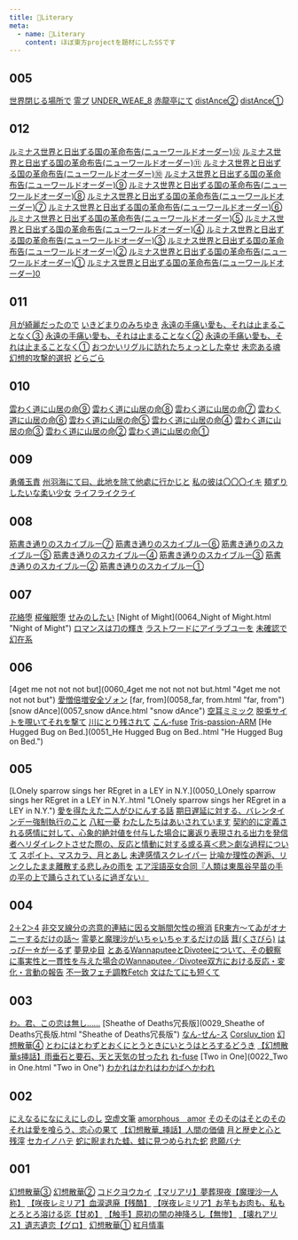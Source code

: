 ```yaml
---
title: 📖Literary
meta:
  - name: 📖Literary
    content: ほぼ東方projectを題材にしたSSです
---
```

## 005
[世界閉じる場所で](0115_世界閉じる場所で.html "世界閉じる場所で")
[霊プ](0114_霊プ.html "霊プ")
[UNDER_WEAE_8](0114_UNDER_WEAE_8.html "UNDER_WEAE_8")
[赤龍亭にて](0113_赤龍亭にて.html "赤龍亭にて")
[distAnce②](0112_distAnce②.html "distAnce②")
[distAnce①](0111_distAnce①.html "distAnce①")
## 012
[ルミナス世界と日出ずる国の革命布告(ニューワールドオーダー)⑫](0110_ルミナス世界と日出ずる国の革命布告(ニューワールドオーダー)⑫.html "ルミナス世界と日出ずる国の革命布告(ニューワールドオーダー)⑫")
[ルミナス世界と日出ずる国の革命布告(ニューワールドオーダー)⑪](0109_ルミナス世界と日出ずる国の革命布告(ニューワールドオーダー)⑪.html "ルミナス世界と日出ずる国の革命布告(ニューワールドオーダー)⑪")
[ルミナス世界と日出ずる国の革命布告(ニューワールドオーダー)⑩](0108_ルミナス世界と日出ずる国の革命布告(ニューワールドオーダー)⑩.html "ルミナス世界と日出ずる国の革命布告(ニューワールドオーダー)⑩")
[ルミナス世界と日出ずる国の革命布告(ニューワールドオーダー)⑨](0107_ルミナス世界と日出ずる国の革命布告(ニューワールドオーダー)⑨.html "ルミナス世界と日出ずる国の革命布告(ニューワールドオーダー)⑨")
[ルミナス世界と日出ずる国の革命布告(ニューワールドオーダー)⑧](0106_ルミナス世界と日出ずる国の革命布告(ニューワールドオーダー)⑧.html "ルミナス世界と日出ずる国の革命布告(ニューワールドオーダー)⑧")
[ルミナス世界と日出ずる国の革命布告(ニューワールドオーダー)⑦](0105_ルミナス世界と日出ずる国の革命布告(ニューワールドオーダー)⑦.html "ルミナス世界と日出ずる国の革命布告(ニューワールドオーダー)⑦")
[ルミナス世界と日出ずる国の革命布告(ニューワールドオーダー)⑥](0104_ルミナス世界と日出ずる国の革命布告(ニューワールドオーダー)⑥.html "ルミナス世界と日出ずる国の革命布告(ニューワールドオーダー)⑥")
[ルミナス世界と日出ずる国の革命布告(ニューワールドオーダー)⑤](0103_ルミナス世界と日出ずる国の革命布告(ニューワールドオーダー)⑤.html "ルミナス世界と日出ずる国の革命布告(ニューワールドオーダー)⑤")
[ルミナス世界と日出ずる国の革命布告(ニューワールドオーダー)④](0102_ルミナス世界と日出ずる国の革命布告(ニューワールドオーダー)④.html "ルミナス世界と日出ずる国の革命布告(ニューワールドオーダー)④")
[ルミナス世界と日出ずる国の革命布告(ニューワールドオーダー)③](0101_ルミナス世界と日出ずる国の革命布告(ニューワールドオーダー)③.html "ルミナス世界と日出ずる国の革命布告(ニューワールドオーダー)③")
[ルミナス世界と日出ずる国の革命布告(ニューワールドオーダー)②](0100_ルミナス世界と日出ずる国の革命布告(ニューワールドオーダー)②.html "ルミナス世界と日出ずる国の革命布告(ニューワールドオーダー)②")
[ルミナス世界と日出ずる国の革命布告(ニューワールドオーダー)①](0099_ルミナス世界と日出ずる国の革命布告(ニューワールドオーダー)①.html "ルミナス世界と日出ずる国の革命布告(ニューワールドオーダー)①")
[ルミナス世界と日出ずる国の革命布告(ニューワールドオーダー)0](0098_ルミナス世界と日出ずる国の革命布告(ニューワールドオーダー)0.html "ルミナス世界と日出ずる国の革命布告(ニューワールドオーダー)0")
## 011
[月が綺麗だったので](0097_月が綺麗だったので.html "月が綺麗だったので")
[いきどまりのみちゆき](0096_いきどまりのみちゆき.html "いきどまりのみちゆき")
[永遠の手痛い愛も、それは止まることなく③](0095_永遠の手痛い愛も、それは止まることなく③.html "永遠の手痛い愛も、それは止まることなく③")
[永遠の手痛い愛も、それは止まることなく②](0094_永遠の手痛い愛も、それは止まることなく②.html "永遠の手痛い愛も、それは止まることなく②")
[永遠の手痛い愛も、それは止まることなく①](0093_永遠の手痛い愛も、それは止まることなく①.html "永遠の手痛い愛も、それは止まることなく①")
[おつかいリグルに訪れたちょっとした幸せ](0092_おつかいリグルに訪れたちょっとした幸せ.html "おつかいリグルに訪れたちょっとした幸せ")
[未恋ある魂](0091_未恋ある魂.html "未恋ある魂")
[幻想的攻撃的選択](0090_幻想的攻撃的選択.html "幻想的攻撃的選択")
[どらごら](0089_どらごら.html "どらごら")
## 010
[雲わく道に山居の命⑨](0088_雲わく道に山居の命⑨.html "雲わく道に山居の命⑨")
[雲わく道に山居の命⑧](0087_雲わく道に山居の命⑧.html "雲わく道に山居の命⑧")
[雲わく道に山居の命⑦](0086_雲わく道に山居の命⑦.html "雲わく道に山居の命⑦")
[雲わく道に山居の命⑥](0085_雲わく道に山居の命⑥.html "雲わく道に山居の命⑥")
[雲わく道に山居の命⑤](0084_雲わく道に山居の命⑤.html "雲わく道に山居の命⑤")
[雲わく道に山居の命④](0083_雲わく道に山居の命④.html "雲わく道に山居の命④")
[雲わく道に山居の命③](0082_雲わく道に山居の命③.html "雲わく道に山居の命③")
[雲わく道に山居の命②](0081_雲わく道に山居の命②.html "雲わく道に山居の命②")
[雲わく道に山居の命①](0080_雲わく道に山居の命①.html "雲わく道に山居の命①")
## 009
[勇儀玉責](0079_勇儀玉責.html "勇儀玉責")
[州羽海にて曰、此地を除て他處に行かじと](0078_州羽海にて曰、此地を除て他處に行かじと.html "州羽海にて曰、此地を除て他處に行かじと")
[私の彼は〇〇〇イキ](0077_私の彼は〇〇〇イキ.html "私の彼は〇〇〇イキ")
[頬ずりしたいな柔い少女](0076_頬ずりしたいな柔い少女.html "頬ずりしたいな柔い少女")
[ライフライクライ](0075_ライフライクライ.html "ライフライクライ")
## 008
[筋書き通りのスカイブルー⑦](0074_筋書き通りのスカイブルー⑦.html "筋書き通りのスカイブルー⑦")
[筋書き通りのスカイブルー⑥](0073_筋書き通りのスカイブルー⑥.html "筋書き通りのスカイブルー⑥")
[筋書き通りのスカイブルー⑤](0072_筋書き通りのスカイブルー⑤.html "筋書き通りのスカイブルー⑤")
[筋書き通りのスカイブルー④](0071_筋書き通りのスカイブルー④.html "筋書き通りのスカイブルー④")
[筋書き通りのスカイブルー③](0070_筋書き通りのスカイブルー③.html "筋書き通りのスカイブルー③")
[筋書き通りのスカイブルー②](0069_筋書き通りのスカイブルー②.html "筋書き通りのスカイブルー②")
[筋書き通りのスカイブルー①](0068_筋書き通りのスカイブルー①.html "筋書き通りのスカイブルー①")
## 007
[花絡堕](0067_花絡堕.html "花絡堕")
[椛催眠堕](0066_椛催眠堕.html "椛催眠堕")
[せみのしたい](0065_せみのしたい.html "せみのしたい")
[Night of Might](0064_Night of Might.html "Night of Might")
[ロマンスは刀の輝き](0063_ロマンスは刀の輝き.html "ロマンスは刀の輝き")
[ラストワードにアイラブユーを](0062_ラストワードにアイラブユーを.html "ラストワードにアイラブユーを")
[未確認で幻在系](0061_未確認で幻在系.html "未確認で幻在系")
## 006
[4get me not not not but](0060_4get me not not not but.html "4get me not not not but")
[愛憎倍増安全ゾォン](0059_愛憎倍増安全ゾォン.html "愛憎倍増安全ゾォン")
[far, from](0058_far, from.html "far, from")
[snow dAnce](0057_snow dAnce.html "snow dAnce")
[空耳ミミック](0056_空耳ミミック.html "空耳ミミック")
[脱兎サイトを覗いてそれを撃て](0055_脱兎サイトを覗いてそれを撃て.html "脱兎サイトを覗いてそれを撃て")
[川にとり残されて](0054_川にとり残されて.html "川にとり残されて")
[こん-fuse](0053_こん-fuse.html "こん-fuse")
[Tris-passion-ARM](0052_Tris-passion-ARM.html "Tris-passion-ARM")
[He Hugged Bug on Bed.](0051_He Hugged Bug on Bed..html "He Hugged Bug on Bed.")
## 005
[LOnely sparrow sings her REgret in a LEY in N.Y.](0050_LOnely sparrow sings her REgret in a LEY in N.Y..html "LOnely sparrow sings her REgret in a LEY in N.Y.")
[愛を得たえた二人がひにんする話](0049_愛を得たえた二人がひにんする話.html "愛を得たえた二人がひにんする話")
[期日遅延に対する、バレンタインデー強制執行のこと](0048_期日遅延に対する、バレンタインデー強制執行のこと.html "期日遅延に対する、バレンタインデー強制執行のこと")
[八紅一憂](0047_八紅一憂.html "八紅一憂")
[わたしたちはあいされています](0046_わたしたちはあいされています.html "わたしたちはあいされています")
[契約的に定義される感情に対して、心象的絶対値を付与した場合に裏返り表現される出力を発信者へリダイレクトさせた際の、反応と情動に対する或る喜＜悲＞劇な過程について](0045_契約的に定義される感情に対して、心象的絶対値を付与した場合に裏返り表現される出力を発信者へリダイレクトさせた際の、反応と情動に対する或る喜＜悲＞劇な過程について.html "契約的に定義される感情に対して、心象的絶対値を付与した場合に裏返り表現される出力を発信者へリダイレクトさせた際の、反応と情動に対する或る喜＜悲＞劇な過程について")
[スポイト、マスカラ、月とあし](0044_スポイト、マスカラ、月とあし.html "スポイト、マスカラ、月とあし")
[未達感情スクレイパー](0043_未達感情スクレイパー.html "未達感情スクレイパー")
[比喩か理性の邂逅、リンクしたまま離散する悲しみの雨を](0042_比喩か理性の邂逅、リンクしたまま離散する悲しみの雨を.html "比喩か理性の邂逅、リンクしたまま離散する悲しみの雨を")
[エア淫語巫女合同『人類は東風谷早苗の手の平の上で踊らされているに過ぎない』](0041_エア淫語巫女合同『人類は東風谷早苗の手の平の上で踊らされているに過ぎない』.html "エア淫語巫女合同『人類は東風谷早苗の手の平の上で踊らされているに過ぎない』")
## 004
[2＋2＞4](0040_2＋2＞4.html "2＋2＞4")
[非交叉線分の恣意的連結に因る文脈間欠性の擦消](0039_非交叉線分の恣意的連結に因る文脈間欠性の擦消.html "非交叉線分の恣意的連結に因る文脈間欠性の擦消")
[ER東方～てゐがオナニーするだけの話～](0038_ER東方～てゐがオナニーするだけの話～.html "ER東方～てゐがオナニーするだけの話～")
[霊夢と魔理沙がいちゃいちゃするだけの話](0037_霊夢と魔理沙がいちゃいちゃするだけの話.html "霊夢と魔理沙がいちゃいちゃするだけの話")
[茸(くさびら)](0036_茸(くさびら).html "茸(くさびら)")
[はっぴー☆がーるず](0035_はっぴー☆がーるず.html "はっぴー☆がーるず")
[夢見ゆ目](0034_夢見ゆ目.html "夢見ゆ目")
[とあるWannaputeeとDivoteeについて、その観察に事実性と一貫性を与えた場合のWannaputee／Divotee双方における反応・変化・言動の報告](0033_とあるWannaputeeとDivoteeについて、その観察に事実性と一貫性を与えた場合のWannaputee／Divotee双方における反応・変化・言動の報告.html "とあるWannaputeeとDivoteeについて、その観察に事実性と一貫性を与えた場合のWannaputee／Divotee双方における反応・変化・言動の報告")
[不一致フェチ調教Fetch](0032_不一致フェチ調教Fetch.html "不一致フェチ調教Fetch")
[文はたてにも短くて](0031_文はたてにも短くて.html "文はたてにも短くて")
## 003
[わ。君、この恋は無し……](0030_わ。君、この恋は無し…….html "わ。君、この恋は無し……")
[Sheathe of Deaths冗長版](0029_Sheathe of Deaths冗長版.html "Sheathe of Deaths冗長版")
[なん-せん-ス](0028_なん-せん-ス.html "なん-せん-ス")
[Corsluv_tion](0027_Corsluv_tion.html "Corsluv_tion")
[幻想散華④](0026_幻想散華④.html "幻想散華④")
[とわにはとわずとおくにとうときにいとうはとろするどうき](0025_とわにはとわずとおくにとうときにいとうはとろするどうき.html "とわにはとわずとおくにとうときにいとうはとろするどうき")
[【幻想散華s挿話】雨垂石と要石、天と天気の甘ったれ](0024_【幻想散華s挿話】雨垂石と要石、天と天気の甘ったれ.html "【幻想散華s挿話】雨垂石と要石、天と天気の甘ったれ")
[れ-fuse](0023_れ-fuse.html "れ-fuse")
[Two in One](0022_Two in One.html "Two in One")
[わかれはかれはわかばへかわれ](0021_わかれはかれはわかばへかわれ.html "わかれはかれはわかばへかわれ")
## 002
[にえなるになにえにしのし](0020_にえなるになにえにしのし.html "にえなるになにえにしのし")
[空虚文筆](0019_空虚文筆.html "空虚文筆")
[amorphous　amor](0018_amorphous　amor.html "amorphous　amor")
[そのそのはそとのその](0017_そのそのはそとのその.html "そのそのはそとのその")
[それは愛を喰らう、恋心の果て](0016_それは愛を喰らう、恋心の果て.html "それは愛を喰らう、恋心の果て")
[【幻想散華_挿話】人間の価値](0015_【幻想散華_挿話】人間の価値.html "【幻想散華_挿話】人間の価値")
[月と歴史と心と残滓](0014_月と歴史と心と残滓.html "月と歴史と心と残滓")
[セカイノハテ](0013_セカイノハテ.html "セカイノハテ")
[蛇に睨まれた蛙、蛙に見つめられた蛇](0012_蛇に睨まれた蛙、蛙に見つめられた蛇.html "蛇に睨まれた蛙、蛙に見つめられた蛇")
[悲願バナ](0011_悲願バナ.html "悲願バナ")
## 001
[幻想散華③](0010_幻想散華③.html "幻想散華③")
[幻想散華②](0009_幻想散華②.html "幻想散華②")
[コドクヨウカイ](0008_コドクヨウカイ.html "コドクヨウカイ")
[【マリアリ】夢葬現夜【魔理沙一人称】](0007_【マリアリ】夢葬現夜【魔理沙一人称】.html "【マリアリ】夢葬現夜【魔理沙一人称】")
[【咲夜レミリア】血涙退廃【残酷】](0006_【咲夜レミリア】血涙退廃【残酷】.html "【咲夜レミリア】血涙退廃【残酷】")
[【咲夜レミリア】お芋もお肉も、私もとろとろ溶ける迄【甘め】](0005_【咲夜レミリア】お芋もお肉も、私もとろとろ溶ける迄【甘め】.html "【咲夜レミリア】お芋もお肉も、私もとろとろ溶ける迄【甘め】")
[【触手】原初の闇の神降ろし【無惨】](0004_【触手】原初の闇の神降ろし【無惨】.html "【触手】原初の闇の神降ろし【無惨】")
[【壊れアリス】遺志遺恋【グロ】](0003_【壊れアリス】遺志遺恋【グロ】.html "【壊れアリス】遺志遺恋【グロ】")
[幻想散華①](0002_幻想散華①.html "幻想散華①")
[紅月情事](0001_紅月情事.html "紅月情事")
